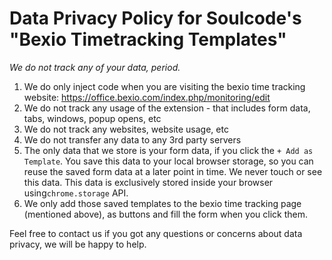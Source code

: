 # Data Privacy Policy for Soulcode's "Bexio Timetracking Templates"

*We do not track any of your data, period.*

1. We do only inject code when you are visiting the bexio time tracking website: <https://office.bexio.com/index.php/monitoring/edit>
1. We do not track any usage of the extension - that includes form data, tabs, windows, popup opens, etc
1. We do not track any websites, website usage, etc
1. We do not transfer any data to any 3rd party servers
1. The only data that we store is your form data, if you click the `+ Add as Template`. You save this data to your local browser storage, so you can reuse the saved form data at a later point in time. We never touch or see this data. This data is exclusively stored inside your browser using`chrome.storage` API.
1. We only add those saved templates to the bexio time tracking page (mentioned above), as buttons and fill the form when you click them.

Feel free to contact us if you got any questions or concerns about data privacy, we will be happy to help.
